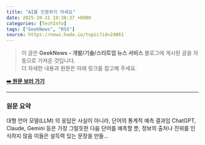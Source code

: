 ```yaml
---
title: "AI를 인용하지 마세요"
date: 2025-10-31 19:38:37 +0900
categories: [TechInfo]
tags: ["GeekNews", "RSS"]
source: https://news.hada.io/topic?id=24061
---
```

> 이 글은 **GeekNews - 개발/기술/스타트업 뉴스 서비스** 블로그에 게시된 글을 자동으로 가져온 것입니다. <br>
> 더 자세한 내용과 원문은 아래 링크를 참고해 주세요.

[**➡️ 원문 보러 가기**](https://news.hada.io/topic?id=24061)

---

### 원문 요약
대형 언어 모델(LLM) 의 응답은 사실이 아니라, 단어의 통계적 예측 결과임 ChatGPT, Claude, Gemini 등은 가장 그럴듯한 다음 단어를 예측할 뿐, 정보의 출처나 진위를 인식하지 않음 이들은 설득력 있는 문장을 만들...
